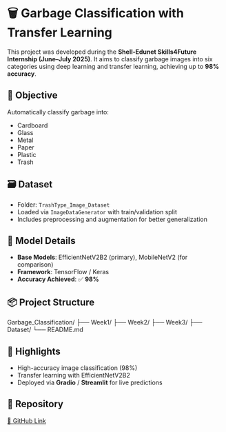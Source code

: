 # 🗑️ Garbage Classification with Transfer Learning

This project was developed during the **Shell-Edunet Skills4Future Internship (June–July 2025)**. It aims to classify garbage images into six categories using deep learning and transfer learning, achieving up to **98% accuracy**.

## 🧠 Objective
Automatically classify garbage into:
- Cardboard
- Glass
- Metal
- Paper
- Plastic
- Trash

## 🗃️ Dataset
- Folder: `TrashType_Image_Dataset`
- Loaded via `ImageDataGenerator` with train/validation split
- Includes preprocessing and augmentation for better generalization

## 🧪 Model Details
- **Base Models**: EfficientNetV2B2 (primary), MobileNetV2 (for comparison)
- **Framework**: TensorFlow / Keras
- **Accuracy Achieved**: ✅ **98%**

## 📦 Project Structure

Garbage_Classification/
├── Week1/
├── Week2/
├── Week3/
├── Dataset/
└── README.md


## 🚀 Highlights
- High-accuracy image classification (98%)
- Transfer learning with EfficientNetV2B2
- Deployed via **Gradio** / **Streamlit** for live predictions

## 🔗 Repository
[🔗 GitHub Link](https://github.com/AditixAnand/Garbage_Classification.git)

